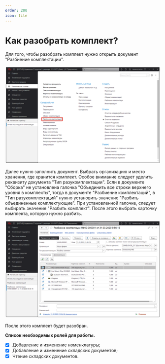 ```yaml
---
order: 200
icon: file
---
```


# Как разобрать комплект?

Для того, чтобы разобрать комплект нужно открыть документ "Разбиение комплектации".

![01_КакРазобратьКомплект](static/01_КакРазобратьКомплект.png)

Далее нужно заполнить документ. Выбрать организацию и место хранения, где хранится комплект. Особое внимание следует уделить реквизиту документа "Тип разукомплектации". Если в документе "Сборка" не установлена галочка "Объединить все строки верхнего уровня в комплекты", тогда в документе "Разбиение комплектаций", в "Тип разукомплектаций" нужно установить значение "Разбить объединенные комплектующие". При установленной галочке, следует выбирать значение "Разбить комплект". После этого выбрать карточку комплекта, которую нужно разбить.

![02_КакРазобратьКомплект](static/02_КакРазобратьКомплект.png)

После этого комплект будет разобран.


**Список необходимых ролей для работы.**
* [x] Добавление и изменение номенклатуры;
* [x] Добавление и изменение складских документов;
* [x] Чтение складских документов.